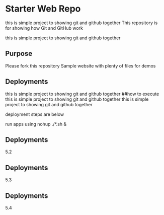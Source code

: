 
# Starter Web Repo
this is simple project to showing git and github together 
This repository is for showing how Git and GitHub work

this is simple project to showing git and github together 
## Purpose
Please fork this repository
Sample website with plenty of files for demos

## Deployments 
this is simple project to showing git and github together 
##how to execute
this is simple project to showing git and github together 
this is simple project to showing git and github together 


deployment steps are below

run apps using nohup ./*.sh &
## Deployments 
5.2
## Deployments 
5.3
## Deployments 
5.4
